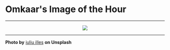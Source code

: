 # Omkaar's Image of the Hour

---

<div align="center">

<a href="https://unsplash.com/photos/a-blue-flower-stands-in-a-wheat-field-O7meUgRrb6Y">
  <img src="https://images.unsplash.com/photo-1748034035895-d541a06d07b9?crop=entropy&cs=tinysrgb&fit=max&fm=jpg&ixid=M3w3NjA2Nzh8MHwxfHJhbmRvbXx8fHx8fHx8fDE3NDk4NjY0MDB8&ixlib=rb-4.1.0&q=80&w=1080" style="max-width:100%; height:auto;">
</a>



</div>

---

**Photo by** [iuliu illes](https://unsplash.com/@illes_cristi) **on Unsplash**
